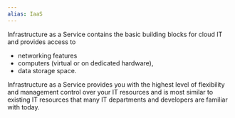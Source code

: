 ```yaml
---
alias: IaaS
---
```


Infrastructure as a Service contains the basic building blocks for cloud IT and provides access to 
- networking features
- computers (virtual or on dedicated hardware),
- data storage space. 

Infrastructure as a Service provides you with the highest level of flexibility and management control over your IT resources and is most similar to existing IT resources that many IT departments and developers are familiar with today.